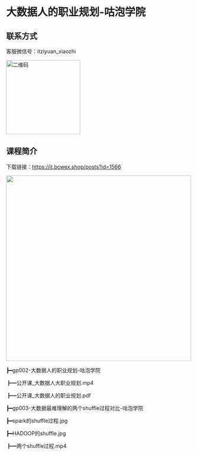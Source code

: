 # 大数据人的职业规划-咕泡学院

## 联系方式

客服微信号：itziyuan_xiaozhi

<img src="https://ziyuanyun.oss-cn-guangzhou.aliyuncs.com/common/20240614073449/666b82192834a.jpg" width="200" height="200" alt="二维码">

## 课程简介

下载链接：https://it.bcwex.shop/posts?id=1566

<img src="https://ziyuanyun.oss-cn-guangzhou.aliyuncs.com/yun/20240515224334/6644ca16a9244.jpg" width="500" alt="">

  ┣━gp002-大数据人的职业规划-咕泡学院

 ┣━公开课_大数据人大职业规划.mp4

 ┣━公开课_大数据人的职业规划.pdf

 ┣━gp003-大数据最难理解的两个shuffle过程对比-咕泡学院

 ┣━spark的shuffle过程.jpg

 ┣━HADOOP的shuffle.jpg

 ┣━两个shuffle过程.mp4

  